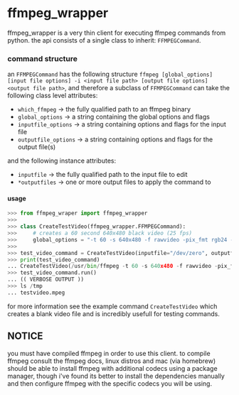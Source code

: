# ffmpeg_wrapper

ffmpeg_wrapper is a very thin client for executing ffmpeg commands from python. the api consists of a single class to inherit: `FFMPEGCommand`.

### command structure

an `FFMPEGCommand` has the following structure `ffmpeg [global_options] [input file options] -i <input file path> [output file options] <output file path>`, and therefore a subclass of `FFMPEGCommand` can take the following class level attributes:

- `which_ffmpeg` -> the fully qualified path to an ffmpeg binary
- `global_options` -> a string containing the global options and flags
- `inputfile_options` -> a string containing options and flags for the input file
- `outputfile_options` -> a string containing options and flags for the output file(s)

and the following instance attributes:

- `inputfile` -> the fully qualified path to the input file to edit
- `*outputfiles` -> one or more output files to apply the command to

#### usage

```python
>>> from ffmpeg_wraper import ffmpeg_wrapper
>>>
>>> class CreateTestVideo(ffmpeg_wrapper.FFMPEGCommand):
>>>     # creates a 60 second 640x480 black video (25 fps)
>>>     global_options = "-t 60 -s 640x480 -f rawvideo -pix_fmt rgb24 -r 25"
>>>
>>> test_video_command = CreateTestVideo(inputfile="/dev/zero", outputfile="/tmp/testvideo.mpeg")
>>> print(test_video_command)
... CreateTestVideo(/usr/bin/ffmpeg -t 60 -s 640x480 -f rawvideo -pix_fmt rgb24 -r 25 -i /dev/zero /tmp/testvideo.mpeg)
>>> test_video_command.run()
... (( VERBOSE OUTPUT ))
>>> ls /tmp
... testvideo.mpeg
```

for more information see the example command `CreateTestVideo` which creates a blank video file and is incredibly usefull for testing commands.

## NOTICE

you must have compiled ffmpeg in order to use this client. to compile ffmpeg consult the ffmpeg docs, linux distros and mac (via homebrew) should be able to install ffmpeg with additional codecs using a package manager, though i've found its better to install the dependencies manually and then configure ffmpeg with the specific codecs you will be using.
